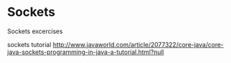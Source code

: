 # Sockets
Sockets excercises

sockets tutorial 
http://www.javaworld.com/article/2077322/core-java/core-java-sockets-programming-in-java-a-tutorial.html?null
